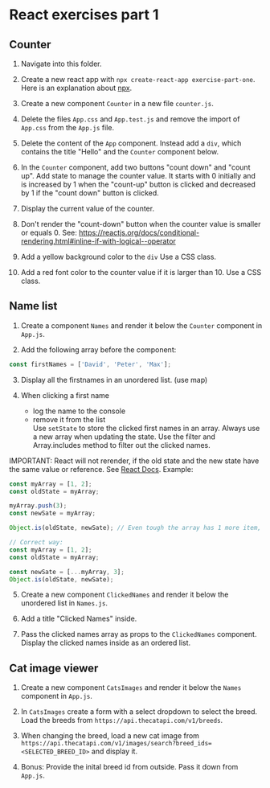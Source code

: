 # React exercises part 1

## Counter

1. Navigate into this folder.

2. Create a new react app with `npx create-react-app exercise-part-one`.
   Here is an explanation about [npx](https://nodejs.dev/learn/the-npx-nodejs-package-runner).

3. Create a new component `Counter` in a new file `counter.js`.

4. Delete the files `App.css` and `App.test.js` and remove the import of `App.css` from the `App.js` file.

5. Delete the content of the `App` component. Instead add a `div`, which contains the title "Hello" and the `Counter` component below.

6. In the `Counter` component, add two buttons "count down" and "count up". Add state to manage the counter value. It starts with 0 initially and is increased by 1 when the "count-up" button is clicked and decreased by 1 if the "count down" button is clicked.

7. Display the current value of the counter.

8. Don't render the "count-down" button when the counter value is smaller or equals 0. See: https://reactjs.org/docs/conditional-rendering.html#inline-if-with-logical--operator

9. Add a yellow background color to the `div` Use a CSS class.

10. Add a red font color to the counter value if it is larger than 10. Use a CSS class.

## Name list

1. Create a component `Names` and render it below the `Counter` component in `App.js`.

2. Add the following array before the component:

```js
const firstNames = ['David', 'Peter', 'Max'];
```

3. Display all the firstnames in an unordered list. (use map)

4. When clicking a first name

   - log the name to the console
   - remove it from the list<br />
     Use `setState` to store the clicked first names in an array. Always use a new array when updating the state. Use the filter and Array.includes method to filter out the clicked names.

IMPORTANT:
React will not rerender, if the old state and the new state have the same value or reference. See [React Docs](https://reactjs.org/docs/hooks-reference.html#bailing-out-of-a-state-update).
Example:

```js
const myArray = [1, 2];
const oldState = myArray;

myArray.push(3);
const newSate = myArray;

Object.is(oldState, newSate); // Even tough the array has 1 more item, it still has the same reference.

// Correct way:
const myArray = [1, 2];
const oldState = myArray;

const newSate = [...myArray, 3];
Object.is(oldState, newSate);
```

5. Create a new component `ClickedNames` and render it below the unordered list in `Names.js`.

6. Add a title "Clicked Names" inside.

7. Pass the clicked names array as props to the `ClickedNames` component. Display the clicked names inside as an ordered list.

## Cat image viewer

1. Create a new component `CatsImages` and render it below the `Names` component in `App.js`.

2. In `CatsImages` create a form with a select dropdown to select the breed. Load the breeds from `https://api.thecatapi.com/v1/breeds`.

3. When changing the breed, load a new cat image from `https://api.thecatapi.com/v1/images/search?breed_ids=<SELECTED_BREED_ID>` and display it.

4. Bonus: Provide the inital breed id from outside. Pass it down from `App.js`.

